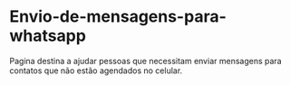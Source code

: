 # Envio-de-mensagens-para-whatsapp
Pagina destina a ajudar pessoas que necessitam enviar mensagens para contatos que não estão agendados no celular.
